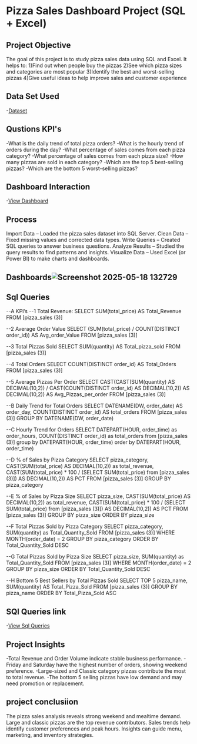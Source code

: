 # Pizza Sales Dashboard Project (SQL + Excel)
## Project Objective
The goal of this project is to study pizza sales data using SQL and Excel. It helps to:
  1)Find out when people buy the  pizzas
  2)See which pizza sizes and categories are most popular
  3)Identify the best and worst-selling pizzas
  4)Give useful ideas to help improve sales and customer experience
## Data Set Used
-<a href="https://github.com/Nishanthini-2369/data-analyse-project-1/blob/main/pizza%20sales%20analysis.xlsx">Dataset</a>
## Qustions KPI's
-What is the daily trend of total pizza orders?
-What is the hourly trend of orders during the day?
-What percentage of sales comes from each pizza category?
-What percentage of sales comes from each pizza size?
-How many pizzas are sold in each category?
-Which are the top 5 best-selling pizzas?
-Which are the bottom 5 worst-selling pizzas?

## Dashboard Interaction 
-<a href="https://github.com/Nishanthini-2369/data-analyse-project-1/blob/main/Screenshot%202025-05-18%20132729.png">View Dashboard</a>
## Process
Import Data – Loaded the pizza sales dataset into SQL Server.
Clean Data – Fixed missing values and corrected data types.
Write Queries – Created SQL queries to answer business questions.
Analyze Results – Studied the query results to find patterns and insights.
Visualize Data – Used Excel (or Power BI) to make charts and dashboards.

## Dashboards![Screenshot 2025-05-18 132729](https://github.com/user-attachments/assets/bc1a9a37-f039-4a03-aab0-b655a19d5909)

## Sql Queries
--A KPI’s
--1 Total Revenue:
SELECT SUM(total_price) AS Total_Revenue FROM [pizza_sales (3)]

--2 Average Order Value
SELECT (SUM(total_price) / COUNT(DISTINCT order_id)) AS Avg_order_Value FROM [pizza_sales (3)]

--3 Total Pizzas Sold
SELECT SUM(quantity) AS Total_pizza_sold FROM [pizza_sales (3)]

--4 Total Orders
SELECT COUNT(DISTINCT order_id) AS Total_Orders FROM [pizza_sales (3)]

--5 Average Pizzas Per Order
SELECT CAST(CAST(SUM(quantity) AS DECIMAL(10,2)) / 
CAST(COUNT(DISTINCT order_id) AS DECIMAL(10,2)) AS DECIMAL(10,2))
AS Avg_Pizzas_per_order
FROM [pizza_sales (3)]

--B Daily Trend for Total Orders
SELECT DATENAME(DW, order_date) AS order_day, COUNT(DISTINCT order_id) AS total_orders 
FROM [pizza_sales (3)]
GROUP BY DATENAME(DW, order_date)

--C Hourly Trend for Orders
SELECT DATEPART(HOUR, order_time) as order_hours, COUNT(DISTINCT order_id) as total_orders
from [pizza_sales (3)]
group by DATEPART(HOUR, order_time)
order by DATEPART(HOUR, order_time)

--D % of Sales by Pizza Category
SELECT pizza_category, CAST(SUM(total_price) AS DECIMAL(10,2)) as total_revenue,
CAST(SUM(total_price) * 100 / (SELECT SUM(total_price) from [pizza_sales (3)]) AS DECIMAL(10,2)) AS PCT
FROM [pizza_sales (3)]
GROUP BY pizza_category

--E % of Sales by Pizza Size
SELECT pizza_size, CAST(SUM(total_price) AS DECIMAL(10,2)) as total_revenue,
CAST(SUM(total_price) * 100 / (SELECT SUM(total_price) from [pizza_sales (3)]) AS DECIMAL(10,2)) AS PCT
FROM [pizza_sales (3)]
GROUP BY pizza_size
ORDER BY pizza_size

--F Total Pizzas Sold by Pizza Category
SELECT pizza_category, SUM(quantity) as Total_Quantity_Sold
FROM [pizza_sales (3)]
WHERE MONTH(order_date) = 2
GROUP BY pizza_category
ORDER BY Total_Quantity_Sold DESC

--G Total Pizzas Sold by Pizza Size
SELECT pizza_size, SUM(quantity) as Total_Quantity_Sold
FROM [pizza_sales (3)]
WHERE MONTH(order_date) = 2
GROUP BY pizza_size
ORDER BY Total_Quantity_Sold DESC


--H Bottom 5 Best Sellers by Total Pizzas Sold
SELECT TOP 5 pizza_name, SUM(quantity) AS Total_Pizza_Sold
FROM [pizza_sales (3)]
GROUP BY pizza_name
ORDER BY Total_Pizza_Sold ASC
## SQl Queries link
-<a href="https://github.com/Nishanthini-2369/data-analyse-project-1/blob/main/pizza%20sales%20Sql%20quries.sql">View Sql Queries</a>

## Project Insights
-Total Revenue and Order Volume indicate stable business performance.
-Friday and Saturday have the highest number of orders, showing weekend preference.
-Large-sized and Classic category pizzas contribute the most to total revenue.
-The bottom 5 selling pizzas have low demand and may need promotion or replacement.

## project conclusiion
The pizza sales analysis reveals strong weekend and mealtime demand.
Large and classic pizzas are the top revenue contributors.
Sales trends help identify customer preferences and peak hours.
Insights can guide menu, marketing, and inventory strategies.

